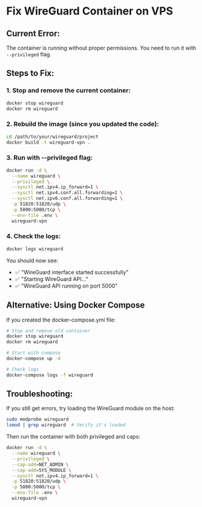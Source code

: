 # Fix WireGuard Container on VPS

## Current Error:
The container is running without proper permissions. You need to run it with `--privileged` flag.

## Steps to Fix:

### 1. Stop and remove the current container:
```bash
docker stop wireguard
docker rm wireguard
```

### 2. Rebuild the image (since you updated the code):
```bash
cd /path/to/your/wireguard/project
docker build -t wireguard-vpn .
```

### 3. Run with --privileged flag:
```bash
docker run -d \
  --name wireguard \
  --privileged \
  --sysctl net.ipv4.ip_forward=1 \
  --sysctl net.ipv4.conf.all.forwarding=1 \
  --sysctl net.ipv6.conf.all.forwarding=1 \
  -p 51820:51820/udp \
  -p 5000:5000/tcp \
  --env-file .env \
  wireguard-vpn
```

### 4. Check the logs:
```bash
docker logs wireguard
```

You should now see:
- ✅ "WireGuard interface started successfully"
- ✅ "Starting WireGuard API..."
- ✅ "WireGuard API running on port 5000"

## Alternative: Using Docker Compose

If you created the docker-compose.yml file:

```bash
# Stop and remove old container
docker stop wireguard
docker rm wireguard

# Start with compose
docker-compose up -d

# Check logs
docker-compose logs -f wireguard
```

## Troubleshooting:

If you still get errors, try loading the WireGuard module on the host:
```bash
sudo modprobe wireguard
lsmod | grep wireguard  # Verify it's loaded
```

Then run the container with both privileged and caps:
```bash
docker run -d \
  --name wireguard \
  --privileged \
  --cap-add=NET_ADMIN \
  --cap-add=SYS_MODULE \
  --sysctl net.ipv4.ip_forward=1 \
  -p 51820:51820/udp \
  -p 5000:5000/tcp \
  --env-file .env \
  wireguard-vpn
```

